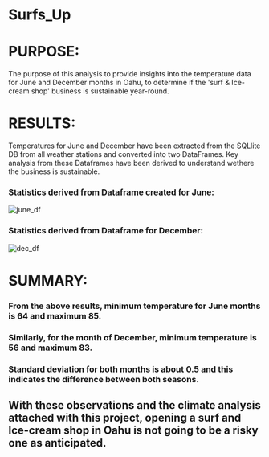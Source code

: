# Surfs_Up

# PURPOSE:
The purpose of this analysis to provide insights into the temperature data for June and December months in Oahu, to determine if the 'surf & Ice-cream shop' business is sustainable year-round. 

# RESULTS:

Temperatures for June and December have been extracted from the SQLlite DB from all weather stations and converted into two DataFrames. Key analysis from these Dataframes have been derived to understand wethere the business is sustainable.

### Statistics derived from Dataframe created for June:

![june_df](https://user-images.githubusercontent.com/74985818/116651393-1d108880-a951-11eb-8d56-b4192b32a055.png)

### Statistics derived from Dataframe for December:

![dec_df](https://user-images.githubusercontent.com/74985818/116651434-3285b280-a951-11eb-8b52-e34889482104.png)


# SUMMARY:

### From the above results, minimum temperature for June months is 64 and maximum 85.
### Similarly, for the month of December, minimum temperature is 56 and maximum 83.
### Standard deviation for both months is about 0.5 and this indicates the difference between both seasons.

## With these observations and the climate analysis attached with this project, opening a surf and Ice-cream shop in Oahu is not going to be a risky one as anticipated.
